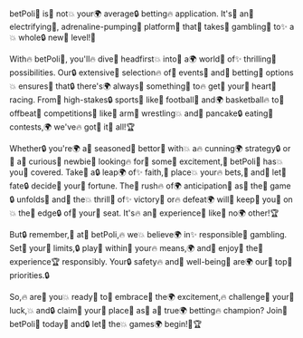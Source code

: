 betPoli🎉 is🌟 not💥 your🌍 average🔒 betting🔥 application. It's🏀 an🎰 electrifying🏈, adrenaline-pumping🎲 platform🙌 that🚀 takes🥞 gambling💫 to✨ a💥 whole🔒 new🎰 level!🌟

With🔥 betPoli🏀, you'll🔥 dive🏈 headfirst💥 into🎲 a🌍 world🎉 of✨ thrilling💫 possibilities. Our🔒 extensive🚀 selection🔥 of🌟 events🎰 and🎉 betting🏈 options💥 ensures🙌 that🔒 there's🌍 always🎲 something🎰 to🔥 get🎉 your🏀 heart💫 racing. From🎲 high-stakes🔒 sports🏈 like🎰 football🌟 and🌍 basketball🔥 to🏀 offbeat💫 competitions🎉 like🥞 arm🎲 wrestling💥 and🏈 pancake🔒 eating🚀 contests,🌍 we've🔥 got💫 it🌟 all!🏆

Whether🔒 you're🌍 a🎰 seasoned🙌 bettor🎲 with💥 a🔥 cunning🌍 strategy🔒 or🏀 a🎉 curious🏈 newbie🎰 looking🔥 for💫 some🌟 excitement,🎲 betPoli🚀 has💥 you🏀 covered. Take🎉 a🔒 leap🌍 of✨ faith,🎲 place💥 your🔥 bets,🌟 and🏈 let💫 fate🔒 decide🎰 your🎉 fortune. The🏀 rush🔥 of🌍 anticipation🎲 as🙌 the🚀 game🔒 unfolds💫 and🎰 the💥 thrill🏈 of✨ victory🌟 or🔥 defeat🌍 will💫 keep🎉 you🏀 on💥 the🎲 edge🔒 of🌟 your💫 seat. It's🔥 an🏈 experience🎰 like🎉 no🌍 other!🏆

But🔒 remember,🙌 at🎲 betPoli,🔥 we💥 believe🌍 in✨ responsible🎉 gambling. Set🏈 your💫 limits,🔒 play🌟 within🚀 your🔥 means,🌍 and🎰 enjoy🎲 the🌟 experience🏆 responsibly. Your🔒 safety🔥 and🎉 well-being💫 are🌍 our🙌 top🎰 priorities.🔒

So,🔥 are🌟 you💥 ready🏈 to🎲 embrace🎰 the🌍 excitement,🔥 challenge🚀 your💫 luck,💥 and🔒 claim🌟 your🏀 place💫 as🎲 a🎉 true🌍 betting🔥 champion? Join🏈 betPoli💫 today🎰 and🔒 let🎉 the💥 games🌍 begin!🎲🏆
